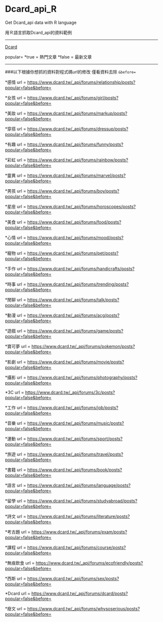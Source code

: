 # Dcard_api_R
Get Dcard_api data with R language

用Ｒ語言抓取Dcard_api的資料範例

---

[Dcard](https://www.dcard.tw/f)

popular=
*true = 熱門文章
*false = 最新文章

---

###以下根據你想抓的資料對程式碼url的修改
僅看資料去除 `&before=`


*感情
url = https://www.dcard.tw/_api/forums/relationship/posts?popular=false&before=

*女孩
url = https://www.dcard.tw/_api/forums/girl/posts?popular=false&before=

*美妝
url = https://www.dcard.tw/_api/forums/markup/posts?popular=false&before=

*穿搭
url = https://www.dcard.tw/_api/forums/dressup/posts?popular=false&before=

*有趣
url = https://www.dcard.tw/_api/forums/funny/posts?popular=false&before=

*彩虹
url = https://www.dcard.tw/_api/forums/rainbow/posts?popular=false&before=

*靈異
url = https://www.dcard.tw/_api/forums/marvel/posts?popular=false&before=

*男孩
url = https://www.dcard.tw/_api/forums/boy/posts?popular=false&before=

*星座
url = https://www.dcard.tw/_api/forums/horoscopes/posts?popular=false&before=

*美食
url = https://www.dcard.tw/_api/forums/food/posts?popular=false&before=

*心情
url = https://www.dcard.tw/_api/forums/mood/posts?popular=false&before=

*寵物
url = https://www.dcard.tw/_api/forums/pet/posts?popular=false&before=

*手作
url = https://www.dcard.tw/_api/forums/handicrafts/posts?popular=false&before=

*時事
url = https://www.dcard.tw/_api/forums/trending/posts?popular=false&before=

*閒聊
url = https://www.dcard.tw/_api/forums/talk/posts?popular=false&before=

*動漫
url = https://www.dcard.tw/_api/forums/acg/posts?popular=false&before=

*遊戲
url = https://www.dcard.tw/_api/forums/game/posts?popular=false&before=

*寶可夢
url = https://www.dcard.tw/_api/forums/pokemon/posts?popular=false&before=

*影劇
url = https://www.dcard.tw/_api/forums/movie/posts?popular=false&before=

*攝影
url = https://www.dcard.tw/_api/forums/photography/posts?popular=false&before=

*3C
url = https://www.dcard.tw/_api/forums/3c/posts?popular=false&before=

*工作
url = https://www.dcard.tw/_api/forums/job/posts?popular=false&before=

*音樂
url = https://www.dcard.tw/_api/forums/music/posts?popular=false&before=

*運動
url = https://www.dcard.tw/_api/forums/sport/posts?popular=false&before=

*旅遊
url = https://www.dcard.tw/_api/forums/travel/posts?popular=false&before=

*書籍
url = https://www.dcard.tw/_api/forums/book/posts?popular=false&before=

*語言
url = https://www.dcard.tw/_api/forums/language/posts?popular=false&before=

*留學
url = https://www.dcard.tw/_api/forums/studyabroad/posts?popular=false&before=

*詩文
url = https://www.dcard.tw/_api/forums/literature/posts?popular=false&before=

*考古題
url = https://www.dcard.tw/_api/forums/exam/posts?popular=false&before=

*課程
url = https://www.dcard.tw/_api/forums/course/posts?popular=false&before=

*無痕飲食
url = https://www.dcard.tw/_api/forums/ecofriendly/posts?popular=false&before=

*西斯
url = https://www.dcard.tw/_api/forums/sex/posts?popular=false&before=

*Dcard
url = https://www.dcard.tw/_api/forums/dcard/posts?popular=false&before=

*廢文
url = https://www.dcard.tw/_api/forums/whysoserious/posts?popular=false&before=